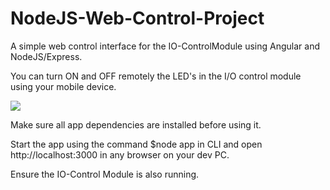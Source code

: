 # NodeJS-Web-Control-Project

A simple web control interface for the IO-ControlModule using Angular and NodeJS/Express.

You can turn ON and OFF remotely the LED's in the I/O control module using your mobile device.

![](https://github.com/EdoLabWorks/ximgs/blob/master/NodeWebControl.png)

Make sure all app dependencies are installed before using it.

Start the app using the command $node app in CLI and open http://localhost:3000 in any browser on your dev PC.

Ensure the IO-Control Module is also running.



